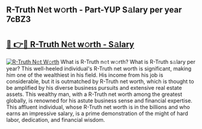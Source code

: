 ## R-Truth N𝚎t w𝚘rth - Part-YUP S𝚊lary per year 7cBZ3

# <h2><a href="http://gc1alu.nevu.top/?p=R-Truth">🔗 👉🔴 R-Truth N𝚎t w𝚘rth - S𝚊lary</a></h2>

[![R-Truth N𝚎t W𝚘rth](https://i.imgur.com/Oavwk0R.jpeg)](http://gc1alu.nevu.top/?p=R-Truth)
What is R-Truth n𝚎t w𝚘rth? What is R-Truth s𝚊lary per year?
This well-heeled individual's R-Truth net worth is significant, making him one of the wealthiest in his field. His income from his job is considerable, but it is outmatched by R-Truth net worth, which is thought to be amplified by his diverse business pursuits and extensive real estate assets. This wealthy man, with a R-Truth net worth among the greatest globally, is renowned for his astute business sense and financial expertise. This affluent individual, whose R-Truth net worth is in the billions and who earns an impressive salary, is a prime demonstration of the might of hard labor, dedication, and financial wisdom.
